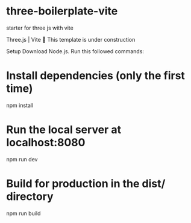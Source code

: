 # three-boilerplate-vite
starter for three js with vite


Three.js | Vite
🚧 This template is under construction

Setup
Download Node.js. Run this followed commands:

# Install dependencies (only the first time)
npm install

# Run the local server at localhost:8080
npm run dev

# Build for production in the dist/ directory
npm run build
